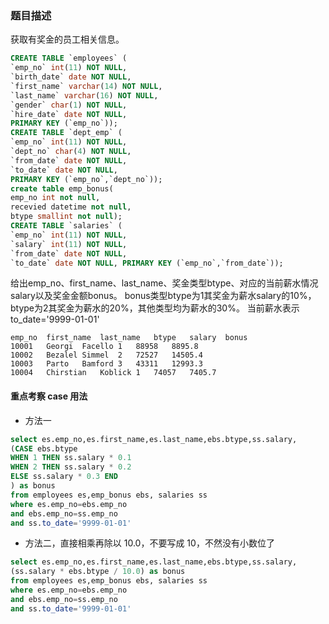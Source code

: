 ### 题目描述
获取有奖金的员工相关信息。
```sql
CREATE TABLE `employees` (
`emp_no` int(11) NOT NULL,
`birth_date` date NOT NULL,
`first_name` varchar(14) NOT NULL,
`last_name` varchar(16) NOT NULL,
`gender` char(1) NOT NULL,
`hire_date` date NOT NULL,
PRIMARY KEY (`emp_no`));
CREATE TABLE `dept_emp` (
`emp_no` int(11) NOT NULL,
`dept_no` char(4) NOT NULL,
`from_date` date NOT NULL,
`to_date` date NOT NULL,
PRIMARY KEY (`emp_no`,`dept_no`));
create table emp_bonus(
emp_no int not null,
recevied datetime not null,
btype smallint not null);
CREATE TABLE `salaries` (
`emp_no` int(11) NOT NULL,
`salary` int(11) NOT NULL,
`from_date` date NOT NULL,
`to_date` date NOT NULL, PRIMARY KEY (`emp_no`,`from_date`));
```

给出emp_no、first_name、last_name、奖金类型btype、对应的当前薪水情况salary以及奖金金额bonus。 bonus类型btype为1其奖金为薪水salary的10%，btype为2其奖金为薪水的20%，其他类型均为薪水的30%。 当前薪水表示to_date='9999-01-01'

```
emp_no	first_name	last_name	btype	salary	bonus
10001	Georgi	Facello	1	88958	8895.8
10002	Bezalel	Simmel	2	72527	14505.4
10003	Parto	Bamford	3	43311	12993.3
10004	Chirstian	Koblick	1	74057	7405.7
```

#### 重点考察 case 用法
* 方法一

```sql
select es.emp_no,es.first_name,es.last_name,ebs.btype,ss.salary,
(CASE ebs.btype
WHEN 1 THEN ss.salary * 0.1
WHEN 2 THEN ss.salary * 0.2
ELSE ss.salary * 0.3 END
) as bonus
from employees es,emp_bonus ebs, salaries ss
where es.emp_no=ebs.emp_no
and ebs.emp_no=ss.emp_no
and ss.to_date='9999-01-01'
```

* 方法二，直接相乘再除以 10.0，不要写成 10，不然没有小数位了

```sql
select es.emp_no,es.first_name,es.last_name,ebs.btype,ss.salary,
(ss.salary * ebs.btype / 10.0) as bonus
from employees es,emp_bonus ebs, salaries ss
where es.emp_no=ebs.emp_no
and ebs.emp_no=ss.emp_no
and ss.to_date='9999-01-01'
```
